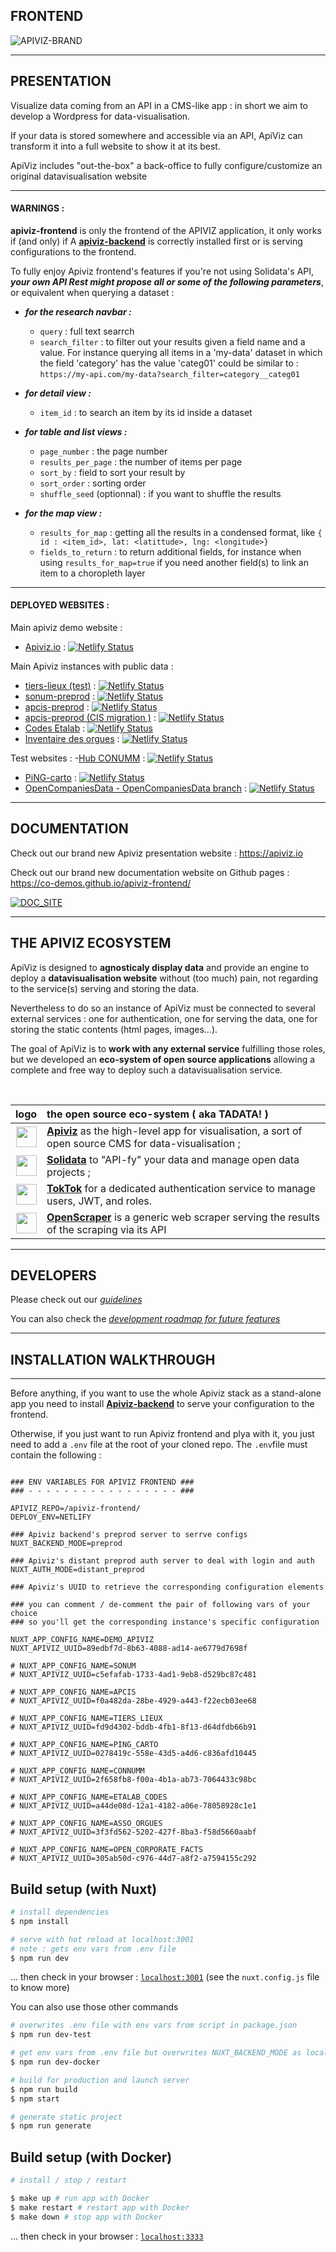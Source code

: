 

## FRONTEND

![APIVIZ-BRAND](./static/logos/logo_apiviz_15.png)

-------
## PRESENTATION

Visualize data coming from an API in a CMS-like app : in short we aim to develop a Wordpress for data-visualisation. 

If your data is stored somewhere and accessible via an API, ApiViz can transform it into a full website to show it at its best. 

ApiViz includes "out-the-box" a back-office to fully configure/customize an original datavisualisation website 

--------

#### WARNINGS : 

**apiviz-frontend** is only the frontend of the APIVIZ application, it only works if (and only) if A **[apiviz-backend](https://github.com/co-demos/apiviz-backend)** is correctly installed first or is serving configurations to the frontend.

To fully enjoy Apiviz frontend's features if you're not using Solidata's API, ***your own API Rest might propose all or some of the following parameters***, or equivalent when querying a dataset : 

- ***for the research navbar :***
  - `query` : full text searrch
  - `search_filter` : to filter out your results given a field name and a value. For instance querying all items in a 'my-data' dataset in which the field 'category' has the value 'categ01' could be similar to : `https://my-api.com/my-data?search_filter=category__categ01`

- ***for detail view :*** 
  - `item_id` : to search an item by its id inside a dataset

- ***for table and list views :***
  - `page_number` : the page number
  - `results_per_page` : the number of items per page
  - `sort_by` : field to sort your result by
  - `sort_order` : sorting order
  - `shuffle_seed` (optionnal) : if you want to shuffle the results

- ***for the map view :***
  - `results_for_map` : getting all the results in a condensed format, like `{ id : <item_id>, lat: <latittude>, lng: <longitude>}`
  - `fields_to_return` : to return additional fields, for instance when using `results_for_map=true` if you need another field(s) to link an item to a choropleth layer 

--------

#### DEPLOYED WEBSITES : 

Main apiviz demo website : 
- [Apiviz.io](https://apiviz.io) : [![Netlify Status](https://api.netlify.com/api/v1/badges/851f6ce8-91bb-43e6-b6c6-80b66c9328cd/deploy-status)](https://app.netlify.com/sites/apiviz-demo-site/deploys)

Main Apiviz instances with public data : 
- [tiers-lieux (test)](https://tiers-lieux-dataviz.netlify.com/recherche/carte) : [![Netlify Status](https://api.netlify.com/api/v1/badges/7fc48ec3-148f-46a9-9151-6f78996cfd37/deploy-status)](https://app.netlify.com/sites/tiers-lieux-dataviz/deploys)
- [sonum-preprod](https://apiviz-preprod-sonum.netlify.com/sonum-carto/carte) : [![Netlify Status](https://api.netlify.com/api/v1/badges/1e4ddb5c-9df8-4903-a100-6f8ba054b4e8/deploy-status)](https://app.netlify.com/sites/apiviz-preprod-sonum/deploys)
- [apcis-preprod](https://apiviz-preprod-cis.netlify.com/recherche/carte) : [![Netlify Status](https://api.netlify.com/api/v1/badges/abb54fbc-01c6-4c48-9f1b-8ff5b9ef00b1/deploy-status)](https://app.netlify.com/sites/apiviz-preprod-cis/deploys)
- [apcis-preprod (CIS migration )](https://carrefour-innovations-sociales.fr/recherche) : [![Netlify Status](https://api.netlify.com/api/v1/badges/f5ff305b-52c1-4fb1-be79-17a7494705ac/deploy-status)](https://app.netlify.com/sites/apiviz-preprod-apcis-url-migration/deploys)
- [Codes Etalab](https://etalab-codes.netlify.com/) : [![Netlify Status](https://api.netlify.com/api/v1/badges/c0a9ad0c-6969-403c-80bb-2e4f262d7703/deploy-status)](https://app.netlify.com/sites/etalab-codes/deploys)
- [Inventaire des orgues](https://orgues-apiviz.netlify.com/) : [![Netlify Status](https://api.netlify.com/api/v1/badges/e91ca7c3-3426-4467-b92c-1e371d8b038c/deploy-status)](https://app.netlify.com/sites/orgues-apiviz/deploys)


Test websites : 
-[Hub CONUMM](https://conumm.netlify.com) : [![Netlify Status](https://api.netlify.com/api/v1/badges/a60524d7-bfe3-478f-9537-344f5830f70b/deploy-status)](https://app.netlify.com/sites/conumm/deploys)
- [PiNG-carto](https://ping-carto.netlify.com) : [![Netlify Status](https://api.netlify.com/api/v1/badges/23e061dc-c6f6-4b8b-bd03-a3cd4dd622a1/deploy-status)](https://app.netlify.com/sites/ping-carto/deploys)
- [OpenCompaniesData - OpenCompaniesData branch](https://opencompaniesdata.netlify.com/) : [![Netlify Status](https://api.netlify.com/api/v1/badges/cef36329-5ed1-49a6-b567-d3dfd79d9fe8/deploy-status)](https://app.netlify.com/sites/opencompaniesdata/deploys)



--------

## DOCUMENTATION 

Check out our brand new Apiviz presentation website : https://apiviz.io

Check out our brand new documentation website on Github pages : https://co-demos.github.io/apiviz-frontend/

[![DOC_SITE](./documentation/documentation_website.png)](https://co-demos.github.io/apiviz-frontend/)
<!-- -------- -->

<!-- ![MAP VIEW](./documentation/screenshots/map-view-sonum-03.png) -->

--------

## THE APIVIZ ECOSYSTEM

ApiViz is designed to **agnosticaly display data** and provide an engine to deploy a **datavisualisation website** without (too much) pain, not regarding to the service(s) serving and storing the data. 

Nevertheless to do so an instance of ApiViz must be connected to several external services : one for authentication, one for serving the data, one for storing the static contents (html pages, images...).

The goal of ApiViz is to **work with any external service** fulfilling those roles, but we developed an **eco-system of open source applications** allowing a complete and free way to deploy such a datavisualisation service. 

<br>

| logo | the open source eco-system ( aka TADATA! ) |
|    :----:   |          :--- |
| <img src="./static/logos/logo_apiviz_icon_15.png" height="33"> | **[Apiviz](https://github.com/co-demos/ApiViz)** as the high-level app for visualisation, a sort of open source CMS for data-visualisation ;   |
| <img src="./static/logos/logo_solidata.png" height="33"> | **[Solidata](https://github.com/entrepreneur-interet-general/solidata_frontend)** to "API-fy" your data and manage open data projects ; |
| <img src="./static/logos/logo_auth_microservice.png" height="33"> | **[TokTok](https://github.com/co-demos/toktok)** for a dedicated authentication service to manage users, JWT, and roles.  |
| <img src="./static/logos/logo_openscraper_01.png" height="33"> | **[OpenScraper](https://github.com/entrepreneur-interet-general/OpenScraper)** is a generic web scraper serving the results of the scraping via its API  |


--------

## DEVELOPERS

Please check out our *[guidelines](./GUIDELINES_DEV.md)*

You can also check the *[development roadmap for future features](https://github.com/co-demos/apiviz-frontend/projects/1)*

--------

## INSTALLATION WALKTHROUGH 

--------

Before anything, if you want to use the whole Apiviz stack as a stand-alone app you need to install **[Apiviz-backend](https://github.com/co-demos/apiviz-backend)** to serve your configuration to the frontend.

Otherwise, if you just want to run Apiviz frontend and plya with it, you just need to add a `.env` file at the root of your cloned repo. The `.env`file must contain the following : 

```env

### ENV VARIABLES FOR APIVIZ FRONTEND ### 
### - - - - - - - - - - - - - - - - - ### 

APIVIZ_REPO=/apiviz-frontend/
DEPLOY_ENV=NETLIFY

### Apiviz backend's preprod server to serrve configs
NUXT_BACKEND_MODE=preprod

### Apiviz's distant preprod auth server to deal with login and auth
NUXT_AUTH_MODE=distant_preprod

### Apiviz's UUID to retrieve the corresponding configuration elements 

### you can comment / de-comment the pair of following vars of your choice 
### so you'll get the corresponding instance's specific configuration

NUXT_APP_CONFIG_NAME=DEMO_APIVIZ
NUXT_APIVIZ_UUID=89edbf7d-8b63-4088-ad14-ae6779d7698f

# NUXT_APP_CONFIG_NAME=SONUM
# NUXT_APIVIZ_UUID=c5efafab-1733-4ad1-9eb8-d529bc87c481

# NUXT_APP_CONFIG_NAME=APCIS
# NUXT_APIVIZ_UUID=f0a482da-28be-4929-a443-f22ecb03ee68

# NUXT_APP_CONFIG_NAME=TIERS_LIEUX
# NUXT_APIVIZ_UUID=fd9d4302-bddb-4fb1-8f13-d64dfdb66b91

# NUXT_APP_CONFIG_NAME=PING_CARTO
# NUXT_APIVIZ_UUID=0278419c-558e-43d5-a4d6-c836afd10445

# NUXT_APP_CONFIG_NAME=CONNUMM
# NUXT_APIVIZ_UUID=2f658fb8-f00a-4b1a-ab73-7064433c98bc

# NUXT_APP_CONFIG_NAME=ETALAB_CODES
# NUXT_APIVIZ_UUID=a44de08d-12a1-4182-a06e-78058928c1e1

# NUXT_APP_CONFIG_NAME=ASSO_ORGUES
# NUXT_APIVIZ_UUID=3f3fd562-5202-427f-8ba3-f58d5660aabf

# NUXT_APP_CONFIG_NAME=OPEN_CORPORATE_FACTS
# NUXT_APIVIZ_UUID=305ab50d-c976-44d7-a8f2-a7594155c292

```

## Build setup (with Nuxt)

``` bash
# install dependencies
$ npm install

# serve with hot reload at localhost:3001
# note : gets env vars from .env file
$ npm run dev
```
... then check in your browser : [`localhost:3001`](localhost:3001) (see the `nuxt.config.js` file to know more)
<br>

You can also use those other commands
``` bash
# overwrites .env file with env vars from script in package.json
$ npm run dev-test

# get env vars from .env file but overwrites NUXT_BACKEND_MODE as local backend served with Docker
$ npm run dev-docker

# build for production and launch server
$ npm run build
$ npm start

# generate static project
$ npm run generate
```


## Build setup (with Docker)

``` bash
# install / stop / restart

$ make up # run app with Docker
$ make restart # restart app with Docker
$ make down # stop app with Docker
```

... then check in your browser : [`localhost:3333`](localhost:3333)
